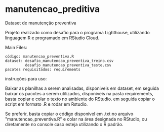 # manutencao_preditiva
Dataset de manutenção preventiva

Projeto realizado como desafio para o programa Lighthouse, utilizando linguagem R e programado em RStudio Cloud.

Main Files:

    código: manutencao_preventiva.R
    dataset: desafio_manutencao_preventiva_treino.csv
             desafio_manutencao_preventiva_teste.csv
    pacotes requisitados: requirements

instruções para uso:

Baixar as planilhas a serem analisadas, disponiveis em dataset, em seguida baixar os pacotes a serem utilizados, disponiveis na pasta requirements, basta copiar e colar o texto no ambiente do RStudio. em seguida copiar o script em formato .R e rodar em Rstudio.

Se preferir, basta copiar o código disponivel em .txt no arquivo "manutencao_preventiva.R"  e colar na área designada no RStudio, ou diretamente no console caso esteja utilizando o R padrão.

